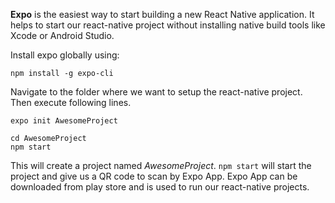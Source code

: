 __Expo__ is the easiest way to start building a new React Native application. It helps to start our react-native project without installing native build tools like Xcode or Android Studio.

Install expo globally using:
```
npm install -g expo-cli
```

Navigate to the folder where we want to setup the react-native project. Then execute following lines.
```
expo init AwesomeProject

cd AwesomeProject
npm start
```
This will create a project named _AwesomeProject_. `npm start` will start the project and give us a QR code to scan by Expo App. Expo App can be downloaded from play store and is used to run our react-native projects.
